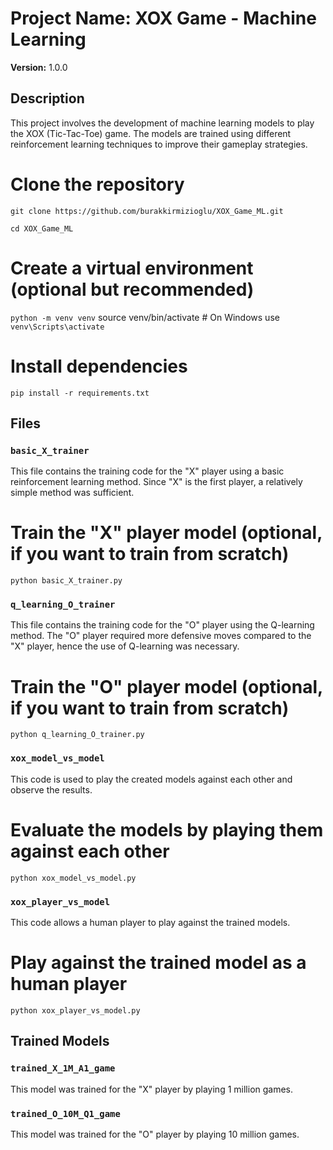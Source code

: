 # Project Name: XOX Game - Machine Learning

**Version:** 1.0.0

## Description

This project involves the development of machine learning models to play the XOX (Tic-Tac-Toe) game. The models are trained using different reinforcement learning techniques to improve their gameplay strategies.
# Clone the repository
```git clone https://github.com/burakkirmizioglu/XOX_Game_ML.git```

```cd XOX_Game_ML```
# Create a virtual environment (optional but recommended)
```python -m venv venv```
source venv/bin/activate  # On Windows use `venv\Scripts\activate`
# Install dependencies
```pip install -r requirements.txt```

## Files

### `basic_X_trainer`
This file contains the training code for the "X" player using a basic reinforcement learning method. Since "X" is the first player, a relatively simple method was sufficient.
# Train the "X" player model (optional, if you want to train from scratch)
```python basic_X_trainer.py```

### `q_learning_O_trainer`
This file contains the training code for the "O" player using the Q-learning method. The "O" player required more defensive moves compared to the "X" player, hence the use of Q-learning was necessary.
# Train the "O" player model (optional, if you want to train from scratch)
```python q_learning_O_trainer.py```

### `xox_model_vs_model`
This code is used to play the created models against each other and observe the results.
# Evaluate the models by playing them against each other
```python xox_model_vs_model.py```

### `xox_player_vs_model`
This code allows a human player to play against the trained models.
# Play against the trained model as a human player
```python xox_player_vs_model.py```

## Trained Models

### `trained_X_1M_A1_game`
This model was trained for the "X" player by playing 1 million games.

### `trained_O_10M_Q1_game`
This model was trained for the "O" player by playing 10 million games.

